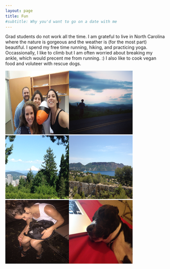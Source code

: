 ```yaml
---
layout: page
title: Fun
#subtitle: Why you'd want to go on a date with me
---
```


Grad students do not work all the time. I am grateful to live in North Carolina where the nature is gorgeous and the weather is (for the most part) beautiful. I spend my free time running, hiking, and practicing yoga. Occassionally, I like to climb but I am often worried about breaking my ankle, which would precent me from running. :) I also like to cook vegan food and voluteer with rescue dogs. 

<img src="2016-09-20 16.55.30.jpg" alt="Some of the MuchaGroup 2016" width="200" height="200"><img src="2017-04-28 20.22.59.jpg" alt="Asheville, NC" width="200" height="200"><img src="2017-05-27 15.46.02.jpg" alt="Portland, OR" width="200" height="200"><img src="2017-07-18 07.34.53.jpg" alt="La Cassis, France" width="200" height="200"><img src="2017-08-29 21.13.44.jpg" alt="Falling in love" width="200" height="200"><img src="2017-09-11 21.50.20.jpg" alt="Hamilton" width="200" height="200" class="rotateimg90">






